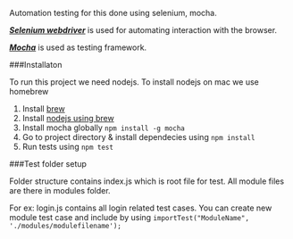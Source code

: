 Automation testing for this done using selenium, mocha.

[_**Selenium webdriver**_](https://www.npmjs.com/package/selenium-webdriver) is used for automating interaction with the browser.

[_**Mocha**_](https://mochajs.org/) is used as testing framework.

###Installaton

To run this project we need nodejs. To install nodejs on mac we use homebrew

1. Install [brew](http://brew.sh/)
2. Install [nodejs using brew](http://shapeshed.com/setting-up-nodejs-and-npm-on-mac-osx/)
3. Install mocha globally `npm install -g mocha`
4. Go to project directory & install dependecies using `npm install`
5. Run tests using `npm test`

###Test folder setup

Folder structure contains index.js which is root file for test. All module files are there in modules folder.

For ex: login.js contains all login related test cases. You can create new module test case and include by using `importTest("ModuleName", './modules/modulefilename');`
